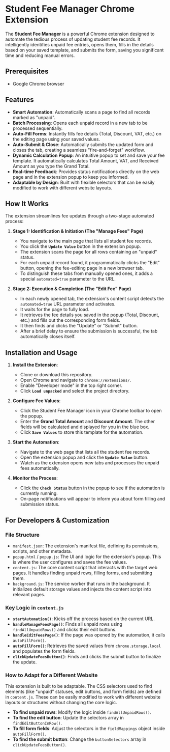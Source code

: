 # Student Fee Manager Chrome Extension

The **Student Fee Manager** is a powerful Chrome extension designed to automate the tedious process of updating student fee records. It intelligently identifies unpaid fee entries, opens them, fills in the details based on your saved template, and submits the form, saving you significant time and reducing manual errors.

<!-- It's recommended to add a GIF here showing the extension in action! -->
<!-- e.g., ![Demo GIF](demo.gif) -->

## Prerequisites

- Google Chrome browser

## Features

-   **Smart Automation**: Automatically scans a page to find all records marked as "unpaid".
-   **Batch Processing**: Opens each unpaid record in a new tab to be processed sequentially.
-   **Auto-Fill Forms**: Instantly fills fee details (Total, Discount, VAT, etc.) on the editing page using your saved values.
-   **Auto-Submit & Close**: Automatically submits the updated form and closes the tab, creating a seamless "fire-and-forget" workflow.
-   **Dynamic Calculation Popup**: An intuitive popup to set and save your fee template. It automatically calculates Total Amount, VAT, and Received Amount as you type the Grand Total.
-   **Real-time Feedback**: Provides status notifications directly on the web page and in the extension popup to keep you informed.
-   **Adaptable by Design**: Built with flexible selectors that can be easily modified to work with different website layouts.

## How It Works

The extension streamlines fee updates through a two-stage automated process:

1.  **Stage 1: Identification & Initiation (The "Manage Fees" Page)**
    -   You navigate to the main page that lists all student fee records.
    -   You click the **`Update Value`** button in the extension popup.
    -   The extension scans the page for all rows containing an "unpaid" status.
    -   For each unpaid record found, it programmatically clicks the "Edit" button, opening the fee-editing page in a new browser tab.
    -   To distinguish these tabs from manually opened ones, it adds a special `automated=true` parameter to the URL.

2.  **Stage 2: Execution & Completion (The "Edit Fee" Page)**
    -   In each newly opened tab, the extension's content script detects the `automated=true` URL parameter and activates.
    -   It waits for the page to fully load.
    -   It retrieves the fee details you saved in the popup (Total, Discount, etc.) and fills out the corresponding form fields.
    -   It then finds and clicks the "Update" or "Submit" button.
    -   After a brief delay to ensure the submission is successful, the tab automatically closes itself.

## Installation and Usage

1.  **Install the Extension**:
    - Clone or download this repository.
    - Open Chrome and navigate to `chrome://extensions/`.
    - Enable "Developer mode" in the top right corner.
    - Click **`Load unpacked`** and select the project directory.

2.  **Configure Fee Values**:
    - Click the Student Fee Manager icon in your Chrome toolbar to open the popup.
    - Enter the **Grand Total Amount** and **Discount Amount**. The other fields will be calculated and displayed for you in the blue box.
    - Click **`Save Values`** to store this template for the automation.

3.  **Start the Automation**:
    - Navigate to the web page that lists all the student fee records.
    - Open the extension popup and click the **`Update Value`** button.
    - Watch as the extension opens new tabs and processes the unpaid fees automatically.

4.  **Monitor the Process**:
    - Click the **`Check Status`** button in the popup to see if the automation is currently running.
    - On-page notifications will appear to inform you about form filling and submission status.

## For Developers & Customization

### File Structure

-   `manifest.json`: The extension's manifest file, defining its permissions, scripts, and other metadata.
-   `popup.html` / `popup.js`: The UI and logic for the extension's popup. This is where the user configures and saves the fee values.
-   `content.js`: The core content script that interacts with the target web pages. It handles finding unpaid rows, filling forms, and submitting them.
-   `background.js`: The service worker that runs in the background. It initializes default storage values and injects the content script into relevant pages.

### Key Logic in `content.js`

-   **`startAutomation()`**: Kicks off the process based on the current URL.
-   **`handleManageFeesPage()`**: Finds all unpaid rows using `findAllUnpaidRows()` and clicks their edit buttons.
-   **`handleEditFeesPage()`**: If the page was opened by the automation, it calls `autoFillForm()`.
-   **`autoFillForm()`**: Retrieves the saved values from `chrome.storage.local` and populates the form fields.
-   **`clickUpdateFeesButton()`**: Finds and clicks the submit button to finalize the update.

### How to Adapt for a Different Website

This extension is built to be adaptable. The CSS selectors used to find elements (like "unpaid" statuses, edit buttons, and form fields) are defined in `content.js`. These can be easily modified to work with different website layouts or structures without changing the core logic.

-   **To find unpaid rows**: Modify the logic inside `findAllUnpaidRows()`.
-   **To find the edit button**: Update the selectors array in `findEditButtonInRow()`.
-   **To fill form fields**: Adjust the selectors in the `fieldMappings` object inside `autoFillForm()`.
-   **To find the submit button**: Change the `buttonSelectors` array in `clickUpdateFeesButton()`.
